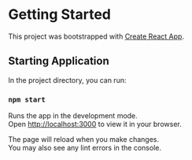 # Getting Started

This project was bootstrapped with [Create React App](https://github.com/facebook/create-react-app).

## Starting Application

In the project directory, you can run:

### `npm start`

Runs the app in the development mode.\
Open [http://localhost:3000](http://localhost:3000) to view it in your browser.

The page will reload when you make changes.\
You may also see any lint errors in the console.